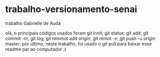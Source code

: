 # trabalho-versionamento-senai
trabalho Gabrielle de Auda

olá, o principais códigos usados foram
git innit;
git status; 
git add;
git commit -m;
git log;
git remmot add origin;
git remot -v;
git push -u origin master;
por último, neste trabalho, foi usado o git pull para baixar esse readme par ao computador ;)
